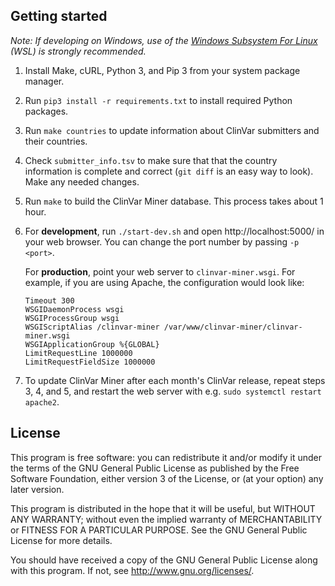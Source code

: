 ## Getting started

_Note: If developing on Windows, use of the
[Windows Subsystem For Linux](https://docs.microsoft.com/en-us/windows/wsl/install-win10)
(WSL) is strongly recommended._

1. Install Make, cURL, Python 3, and Pip 3 from your system package manager.

2. Run `pip3 install -r requirements.txt` to install required Python packages.

3. Run `make countries` to update information about ClinVar submitters and their
   countries.

4. Check `submitter_info.tsv` to make sure that that the country information is
   complete and correct (`git diff` is an easy way to look). Make any needed
   changes.

5. Run `make` to build the ClinVar Miner database. This process takes about 1
   hour.

6. For **development**, run `./start-dev.sh` and open http://localhost:5000/ in
   your web browser. You can change the port number by passing `-p <port>`.

   For **production**, point your web server to `clinvar-miner.wsgi`. For
   example, if you are using Apache, the configuration would look like:

   ```
   Timeout 300
   WSGIDaemonProcess wsgi
   WSGIProcessGroup wsgi
   WSGIScriptAlias /clinvar-miner /var/www/clinvar-miner/clinvar-miner.wsgi
   WSGIApplicationGroup %{GLOBAL}
   LimitRequestLine 1000000
   LimitRequestFieldSize 1000000
   ```

7. To update ClinVar Miner after each month's ClinVar release, repeat steps 3,
   4, and 5, and restart the web server with e.g.
   `sudo systemctl restart apache2`.

## License
This program is free software: you can redistribute it and/or modify it under
the terms of the GNU General Public License as published by the Free Software
Foundation, either version 3 of the License, or (at your option) any later
version.

This program is distributed in the hope that it will be useful, but WITHOUT ANY
WARRANTY; without even the implied warranty of MERCHANTABILITY or FITNESS FOR A
PARTICULAR PURPOSE.  See the GNU General Public License for more details.

You should have received a copy of the GNU General Public License along with
this program.  If not, see <http://www.gnu.org/licenses/>.
